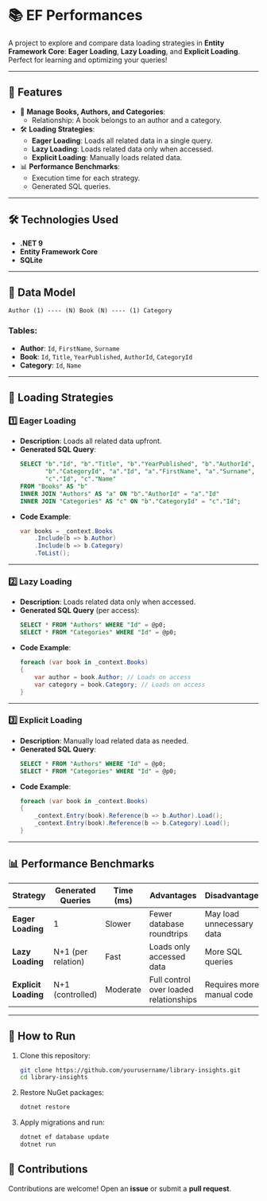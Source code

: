 
# 📚 EF Performances

A project to explore and compare data loading strategies in **Entity Framework Core**: **Eager Loading**, **Lazy Loading**, and **Explicit Loading**. Perfect for learning and optimizing your queries!

---

## 🚀 Features

- 📖 **Manage Books, Authors, and Categories**:
  - Relationship: A book belongs to an author and a category.
- 🛠️ **Loading Strategies**:
  - **Eager Loading**: Loads all related data in a single query.
  - **Lazy Loading**: Loads related data only when accessed.
  - **Explicit Loading**: Manually loads related data.
- 📊 **Performance Benchmarks**:
  - Execution time for each strategy.
  - Generated SQL queries.

---

## 🛠️ Technologies Used

- **.NET 9**
- **Entity Framework Core**
- **SQLite**

---

## 📁 Data Model

```plaintext
Author (1) ---- (N) Book (N) ---- (1) Category
```

### Tables:
- **Author**: `Id`, `FirstName`, `Surname`
- **Book**: `Id`, `Title`, `YearPublished`, `AuthorId`, `CategoryId`
- **Category**: `Id`, `Name`

---

## 🌟 Loading Strategies

### 1️⃣ **Eager Loading**
- **Description**: Loads all related data upfront.
- **Generated SQL Query**:
  ```sql
  SELECT "b"."Id", "b"."Title", "b"."YearPublished", "b"."AuthorId", 
         "b"."CategoryId", "a"."Id", "a"."FirstName", "a"."Surname", 
         "c"."Id", "c"."Name"
  FROM "Books" AS "b"
  INNER JOIN "Authors" AS "a" ON "b"."AuthorId" = "a"."Id"
  INNER JOIN "Categories" AS "c" ON "b"."CategoryId" = "c"."Id";
  ```
- **Code Example**:
  ```csharp
  var books = _context.Books
      .Include(b => b.Author)
      .Include(b => b.Category)
      .ToList();
  ```

---

### 2️⃣ **Lazy Loading**
- **Description**: Loads related data only when accessed.
- **Generated SQL Query** (per access):
  ```sql
  SELECT * FROM "Authors" WHERE "Id" = @p0;
  SELECT * FROM "Categories" WHERE "Id" = @p0;
  ```
- **Code Example**:
  ```csharp
  foreach (var book in _context.Books)
  {
      var author = book.Author; // Loads on access
      var category = book.Category; // Loads on access
  }
  ```

---

### 3️⃣ **Explicit Loading**
- **Description**: Manually load related data as needed.
- **Generated SQL Query**:
  ```sql
  SELECT * FROM "Authors" WHERE "Id" = @p0;
  SELECT * FROM "Categories" WHERE "Id" = @p0;
  ```
- **Code Example**:
  ```csharp
  foreach (var book in _context.Books)
  {
      _context.Entry(book).Reference(b => b.Author).Load();
      _context.Entry(book).Reference(b => b.Category).Load();
  }
  ```

---

## 📊 Performance Benchmarks

| Strategy           | Generated Queries   | Time (ms)    | Advantages                               | Disadvantages                        |
|--------------------|---------------------|--------------|------------------------------------------|---------------------------------------|
| **Eager Loading**  | 1                   | Slower         | Fewer database roundtrips                | May load unnecessary data             |
| **Lazy Loading**   | N+1 (per relation)  | Fast       | Loads only accessed data                 | More SQL queries                      |
| **Explicit Loading** | N+1 (controlled)  | Moderate     | Full control over loaded relationships   | Requires more manual code             |

---

## 🔧 How to Run

1. Clone this repository:
   ```bash
   git clone https://github.com/yourusername/library-insights.git
   cd library-insights
   ```
2. Restore NuGet packages:
   ```bash
   dotnet restore
   ```
3. Apply migrations and run:
   ```bash
   dotnet ef database update
   dotnet run
   ```


## 🤝 Contributions

Contributions are welcome! Open an **issue** or submit a **pull request**.
